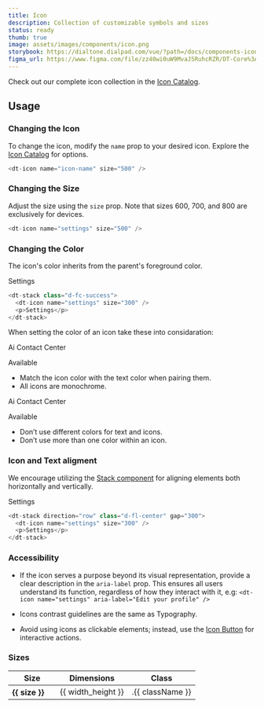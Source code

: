 ```yaml
---
title: Icon
description: Collection of customizable symbols and sizes
status: ready
thumb: true
image: assets/images/components/icon.png
storybook: https://dialtone.dialpad.com/vue/?path=/docs/components-icon--default
figma_url: https://www.figma.com/file/zz40wi0uW9MvaJ5RuhcRZR/DT-Core%3A-Icons-7?node-id=1473%3A3757&viewport=-168%2C479%2C1&t=OhX4ilCDvb7Tqkx4-11
---
```


Check out our complete icon collection in the [Icon Catalog](/design/icons/#icon-catalog).

<code-well-header>
    <dt-icon name="inbox" />
</code-well-header>

## Usage

### Changing the Icon

<div class="d-d-grid d-gg24 d-g-cols3 md:d-g-cols1">

To change the icon, modify the `name` prop to your desired icon. Explore the [Icon Catalog](/design/icons/) for options.

<div class="d-gc2">
<code-well-header>
  <div class="d-d-grid d-gg24 d-g-cols2 md:d-g-cols1 d-w100p">
    <div class="d-fl-center">
      <dt-icon :name="selectedIcon"/>
    </div>
    <dt-select-menu label="Name" :options="iconListOptions" @change="changeIcon" />
  </div>
</code-well-header>

```js
<dt-icon name="icon-name" size="500" />
```

</div>
</div>

### Changing the Size

<div class="d-d-grid d-gg24 d-g-cols3 md:d-g-cols1">

Adjust the size using the `size` prop. Note that sizes 600, 700, and 800 are exclusively for devices.

<div class="d-gc2">
<code-well-header>
  <div class="d-d-grid d-gg24 d-g-cols2 md:d-g-cols1 d-w100p">
    <div class="d-fl-center">
      <dt-icon name="settings" :size="selectedSize" />
    </div>
    <dt-select-menu label="Size" :options="sizeValues" @change="changeIconSize" />
  </div>
</code-well-header>

```js
<dt-icon name="settings" size="500" />
```

</div>
</div>

### Changing the Color

<div class="d-d-grid d-gg24 d-g-cols3 md:d-g-cols1">

The icon's color inherits from the parent's foreground color.

<div class="d-gc2">
<code-well-header>
<div class="d-d-grid d-gg24 d-g-cols2 md:d-g-cols1 d-w100p">
  <div class="d-fl-center">
    <dt-stack :class="selectedColor" direction="row" as="div" gap="300">
      <dt-icon name="settings" size="300" />
      <p>Settings</p>
    </dt-stack>
  </div>
  <dt-select-menu label="Color" :options="iconColors" @change="changeIconColor" />
</div>
</code-well-header>

```js
<dt-stack class="d-fc-success">
  <dt-icon name="settings" size="300" />
  <p>Settings</p>
</dt-stack>
```

</div>
</div>

<div class="d-d-grid d-gg24 d-g-cols3 md:d-g-cols1">

When setting the color of an icon take these into considaration:

<div class="d-gc1">
<div style="background: var(--dt-color-purple-100)" class="d-p16 d-hmn164 d-bar8 d-d-flex d-ai-center">
<dt-stack direction="row" as="section" gap="100" class="d-bgc-primary d-bc-default d-bar32 d-py8 d-px16 d-w100p">
<dt-stack direction="row" as="section" gap="300" class="d-fl1">
<dt-icon name="headphones" size="300" ariaLabel="Headphones icon" />
<p class="d-body--md d-truncate d-w100p d-wmx102">Ai Contact Center</p>
</dt-stack>
<dt-stack direction="row" as="section" gap="300">
<dt-icon class="d-fc-success" name="bell" size="200" ariaLabel="Bell Icon" />
<p class="d-fc-success d-body--sm">Available</p>
</dt-stack>
</dt-stack>
</div>

- Match the icon color with the text color when pairing them.
- All icons are monochrome.

</div>

<div class="d-gc1">
<div class="d-bgc-critical-subtle-opaque d-p16 d-hmn164 d-bar8 d-d-flex d-ai-center">
<dt-stack direction="row" as="section" gap="100" class="d-bgc-primary d-bc-default d-bar32 d-py8 d-px16 d-w100p">
<dt-stack direction="row" as="section" gap="300" class="d-fl1">
<dt-icon name="headphones" size="300" ariaLabel="Headphones icon" />
<p class="d-body--md d-truncate d-w100p d-wmx102">Ai Contact Center</p>
</dt-stack>
<dt-stack direction="row" as="section" gap="300">
<dt-icon class="d-fc-critical" name="bell" size="200" ariaLabel="Bell Icon" />
<p class="d-fc-success d-body--sm">Available</p>
</dt-stack>
</dt-stack>
</div>

- Don’t use different colors for text and icons.
- Don’t use more than one color within an icon.

</div>
</div>

### Icon and Text aligment

<div class="d-d-grid d-gg24 d-g-cols3 md:d-g-cols1">

We encourage utilizing the [Stack component](/components/stack/) for aligning elements both horizontally and vertically.

<div class="d-gc2">
<code-well-header>
  <div class="d-d-grid d-gg24 d-g-cols2 md:d-g-cols1 d-w100p">
    <div class="d-fl-center">
      <dt-stack :direction="selectedDirection" class="d-fl-center" gap="300">
      <dt-icon name="settings" size="300" />
      <p>Settings</p>
      </dt-stack>
    </div>
    <dt-select-menu label="Direction" :options="stackDirection" @change="changeDirection" />
  </div>
</code-well-header>

```js
<dt-stack direction="row" class="d-fl-center" gap="300">
  <dt-icon name="settings" size="300" />
  <p>Settings</p>
</dt-stack>
```

</div>
</div>

### Accessibility

- If the icon serves a purpose beyond its visual representation, provide a clear description in the `aria-label` prop. This ensures all users understand its function, regardless of how they interact with it, e.g: `<dt-icon name="settings" aria-label="Edit your profile" />`

- Icons contrast guidelines are the same as Typography.

- Avoid using icons as clickable elements; instead, use the [Icon Button](/components/button.html#icon-only) for interactive actions.

### Sizes

<table class="d-table dialtone-doc-table">
  <thead>
    <tr>
      <th scope="col" colspan="2">Size</th>
      <th scope="col">Dimensions</th>
      <th scope="col">Class</th>
    </tr>
  </thead>
  <tbody>
    <tr v-for="{size, width_height, className } in sizes">
      <th scope="row">{{ size }}</th>
      <td class="d-ta-center">
        <dt-icon name="inbox" :size="size" />
      </td>
      <td class="d-code--sm">{{ width_height }}</td>
      <td class="d-code--sm">.{{ className }}</td>
    </tr>
  </tbody>
</table>

<script setup>
  import { ref } from 'vue';
  import sizes from '@data/icons-sizes.json';

  const sizeValues = sizes.map(item => ({ value: item.size, label: item.size }));

  const iconListOptions = [
    { value: 'user-plus', label: 'User Plus' },
    { value: 'flame', label: 'Flame' },
    { value: 'heart', label: 'Heart' },
    { value: 'credit-card', label: 'Credit Card' }
  ];

  const iconColors = [
    { value: 'd-fc-success', label: 'd-fc-success' },
    { value: 'd-fc-error', label: 'd-fc-error' },
    { value: 'd-fc-primary', label: 'd-fc-primary' },
  ];

  const stackDirection = [
    { value: 'row', label: 'row' },
    { value: 'column', label: 'column'}
  ];

  const selectedIcon = ref('settings');
  const selectedSize = ref(500);
  const selectedColor = ref('d-fc-success');
  const selectedDirection = ref('row');

  const changeIcon = (newIcon) => {
    selectedIcon.value = newIcon;
  };

  const changeIconColor = (newColor) => {
    selectedColor.value = newColor;
  };

  const changeIconSize = (newSize) => {
    selectedSize.value = newSize;
  };

  const changeDirection = (newDirection) => {
    selectedDirection.value = newDirection;
  };
</script>
